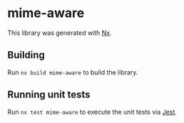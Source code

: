 # mime-aware

This library was generated with [Nx](https://nx.dev).

## Building

Run `nx build mime-aware` to build the library.

## Running unit tests

Run `nx test mime-aware` to execute the unit tests via [Jest](https://jestjs.io).
